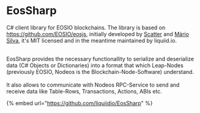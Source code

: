 # EosSharp

C# client library for EOSIO blockchains. The library is based on https://github.com/EOSIO/eosjs, initially developed by [Scatter](https://github.com/GetScatter) and [Mário Silva](https://github.com/mmcs85), it's MIT licensed and in the meantime maintained by liquiid.io.

\
EosSharp provides the necessary functionallity to serialize and deserialize data (C# Objects or Dictionaries) into a format that which Leap-Nodes (previously EOSIO, Nodeos is the Blockchain-Node-Software) understand. \
\
It also allows to communicate with Nodeos RPC-Service to send and receive data like Table-Rows, Transactions, Actions, ABIs etc.



{% embed url="https://github.com/liquiidio/EosSharp" %}
